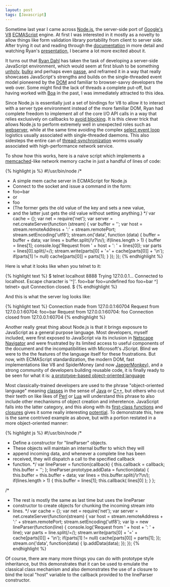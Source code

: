 ```yaml
---
layout: post
tags: [Javascript]
---
```

Sometime last year I came across
[Node.js](http://nodejs.org), the server-side port of
[Google's V8](http://code.google.com/p/v8/)
[ECMAScript](http://en.wikipedia.org/wiki/ECMAScript) engine. At first
I was interested in it mostly as a novelty to allow things like form validation
library portability from client to server side.  After trying it out and
reading through the [documentation](http://nodejs.org/docs/latest/api/) in more
detail and watching Ryan's
[presentation](http://developer.yahoo.com/yui/theater/video.php?v=dahl-node),
I became a lot more excited about it.

It turns out that
[Ryan Dahl](http://tinyclouds.org/) has taken the task of developing a server-side
JavaScript environment, which would seem at first blush to be something
[unholy](http://en.wikipedia.org/wiki/JScript),
[bulky](http://en.wikipedia.org/wiki/Rhino_(JavaScript_engine)) and perhaps even
[passe](http://en.wikipedia.org/wiki/Netscape_Enterprise_Server"), and reframed
it in a way that really showcases JavaScript's strengths and builds on the
single-threaded event model pioneered by the
[DOM](https://developer.mozilla.org/en/DOM) and familiar to browser-savvy
developers the web over. Some might find the lack of threads a complete put-off,
but having worked with [Boa](http://www.boa.org/) in the past, I was immediately
attracted to this idea.

Since Node.js is essentially just a set of bindings for
V8 to allow it to interact with a server type environment instead of the more
familiar DOM, Ryan had complete freedom to implement all of the core I/O API
calls in a way that relies exclusively on callbacks to
[avoid blocking](http://en.wikipedia.org/wiki/Asynchronous_I/O). It is this
clever trick that allows Node.js to perform extremely well in unexpected roles
such as
[webserver](http://posterous.ngspinners.com/benchmarking-static-file-servers-lightnode-li),
while at the same time avoiding the complex
[select event loop](http://linux.die.net/man/2/select) logistics usually
associated with single-threaded daemons. This also sidesteps the entire can of
[thread-synchronization](http://java.sun.com/docs/books/jls/second_edition/html/memory.doc.html)
worms usually associated with high-performance network service.

To show how this
works, here is a naive script which implements a
[memcached](http://memcached.org/)-like network memory cache in just a handful of
lines of code:

{% highlight js %}
#!/usr/bin/node
/*
 * A simple mem cache server in ECMAScript for Node.js
 * Connect to the socket and issue a command in the form:
 *   foo=bar
 * or
 *   foo
 * (The former gets the old value of the key and sets a new value,
 * and the latter just gets the old value without setting anything.)
 */
var cache = {};
var net = require('net');
var server = net.createServer(function (stream) {
	var buffer = '';
	var host = stream.remoteAddress + ':' + stream.remotePort;
	stream.setEncoding('utf8');
	stream.on('data', function (data) {
		buffer = buffer + data;
		var lines = buffer.split(/\r?\n/);
		if(lines.length > 1) {
			buffer = lines[1];
			console.log('Request from ' + host + ': ' + lines[0]);
			var parts = lines[0].split(/=/);
			stream.write(parts[0] + '=' + cache[parts[0]] + '\n');
			if(parts[1] != null) cache[parts[0]] = parts[1];
		}
	});
});
{% endhighlight %}

Here is what it looks like when you telnet to it:

{% highlight text %}
$ telnet localhost 8888
Trying 127.0.0.1...
Connected to localhost.
Escape character is '^]'.
foo=bar
foo=undefined
foo
foo=bar
^]
telnet> quit
Connection closed.
$
{% endhighlight %}
    
And this is what the server log looks like:

{% highlight text %}
Connection made from 127.0.0.1:60704
Request from 127.0.0.1:60704: foo=bar
Request from 127.0.0.1:60704: foo
Connection closed from 127.0.0.1:60704
{% endhighlight %}

Another really great thing about Node.js is that it brings exposure to
JavaScript as a general purpose language. Most developers, myself included,
were first exposed to JavaScript via its inclusion in
[Netscape Navigator](http://en.wikipedia.org/wiki/Netscape_Navigator) and were
frustrated by its limited access to useful components of the document and the
incompatibilities with Microsoft's JScript. Blind we were to the the features
of the language itself for these frustrations. But now, with ECMAScript
standardization, the modern DOM, fast implementations like V8 and SpiderMoney
(and now [JaegerMonkey](https://wiki.mozilla.org/JaegerMonkey)), and a strong
community of developers building reusable code, it is finally ready to be seen
for what it is:
[a prototype-based object-oriented language](http://www.crockford.com/javascript/javascript.html)

Most classically-trained developers are used to the phrase "object-oriented
language" meaning [classes](http://www.bfoit.org/itp/JavaClass.html) in the
sense of
[Java](http://pages.cs.wisc.edu/~cs368-1/JavaTutorial/NOTES/Java-Classes.html)
or [C++](http://www.cplusplus.com/doc/tutorial/classes/), but others who cut
their teeth on like likes of [Perl](http://perldoc.perl.org/perlobj.html) or
[Lua](http://www.lua.org/pil/16.1.html) will understand this phrase to also
include other mechanisms of object creation and inheretence. JavaScript falls
into the latter category, and this along with its
[first-class functions](http://www.joelonsoftware.com/items/2006/08/01.html)
and [closures](http://en.wikipedia.org/wiki/Closure_(computer_science)) gives
it some really interesting
[potential](http://javascript.crockford.com/private.html). To demonstrate
this, here is the same contrived example as above, but with a portion
restated in a more object-oriented manner:

{% highlight js %}
#!/usr/bin/node
/*
 * Define a constructor for "lineParser" objects.
 * These objects will maintain an internal buffer to which they will
 * append incoming data, and whenever a complete line has been
 * received, they will dispatch a call to the specified callback
 * function.
 */
var lineParser = function(callback) {
	this.callback = callback;
	this.buffer = '';
};
lineParser.prototype.addData = function(data) {
	this.buffer = this.buffer + data;
	var lines = this.buffer.split(/\r?\n/);
	if(lines.length > 1) {
		this.buffer = lines[1];
		this.callback( lines[0] );
	}
};

/*
 * The rest is mostly the same as last time but uses the lineParser
 * constructor to create objects for chunking the incoming stream into
 * lines.
 */
var cache = {};
var net = require('net');
var server = net.createServer(function(stream) {
	var host = stream.remoteAddress + ':' + stream.remotePort;
	stream.setEncoding('utf8');
	var lp = new lineParser(function(line) {
		console.log('Request from ' + host + ': ' + line);
		var parts = line.split(/=/);
		stream.write(parts[0] + '=' + cache[parts[0]] + '\n');
		if(parts[1] != null) cache[parts[0]] = parts[1];
	});
	stream.on('data', function(data) { lp.addData(data); });
});
{% endhighlight %}

Of course, there are many more things you can do with prototype style
inheritance, but this demonstrates that it can be used to emulate the classical
class mechanism and also demonstrates the use of a closure to bind the local
"host" variable to the callback provided to the lineParser constructor.